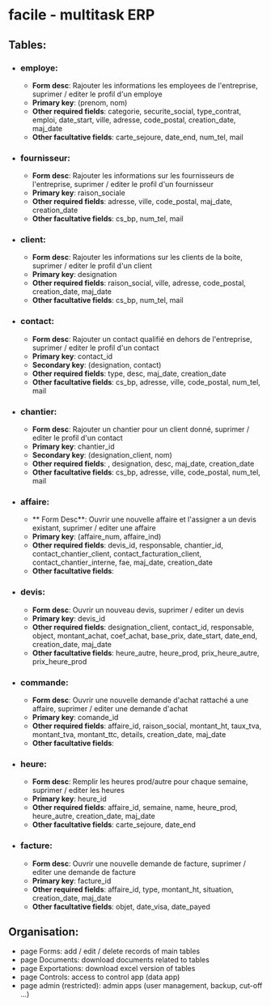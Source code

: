 # facile - multitask ERP

## Tables:

- ### employe:
    - **Form desc**: Rajouter les informations les employees de l'entreprise, suprimer / editer le profil d'un employe
    - **Primary key**: (prenom, nom)
    - **Other required fields**: categorie, securite_social, type_contrat, emploi, date_start, ville, adresse, code_postal, creation_date, maj_date
    - **Other facultative fields**: carte_sejoure, date_end, num_tel, mail

- ### fournisseur:
    - **Form desc**: Rajouter les informations sur les fournisseurs de l'entreprise, suprimer / editer le profil d'un fournisseur
    - **Primary key**: raison_sociale
    - **Other required fields**: adresse, ville, code_postal, maj_date, creation_date
    - **Other facultative fields**: cs_bp, num_tel, mail

- ### client:
    - **Form desc**: Rajouter les informations sur les clients de la boite, suprimer / editer le profil d'un client
    - **Primary key**: designation
    - **Other required fields**: raison_social, ville, adresse, code_postal, creation_date, maj_date
    - **Other facultative fields**: cs_bp, num_tel, mail

- ### contact:
    - **Form desc**: Rajouter un contact qualifié en dehors de l'entreprise, suprimer / editer le profil d'un contact
    - **Primary key**: contact_id
    - **Secondary key**: (designation, contact)
    - **Other required fields**: type, desc, maj_date, creation_date
    - **Other facultative fields**: cs_bp, adresse, ville, code_postal, num_tel, mail

- ### chantier:
    - **Form desc**: Rajouter un chantier pour un client donné, suprimer / editer le profil d'un contact
    - **Primary key**: chantier_id
    - **Secondary key**: (designation_client, nom)
    - **Other required fields**: , designation, desc, maj_date, creation_date
    - **Other facultative fields**: cs_bp, adresse, ville, code_postal, num_tel, mail

- ### affaire:
    - ** Form Desc**: Ouvrir une nouvelle affaire et l'assigner a un devis existant, suprimer / editer une affaire
    - **Primary key**: (affaire_num, affaire_ind)
    - **Other required fields**: devis_id, responsable, chantier_id, contact_chantier_client, contact_facturation_client, contact_chantier_interne, fae, maj_date, creation_date
    - **Other facultative fields**: 

- ### devis:
    - **Form desc**: Ouvrir un nouveau devis, suprimer / editer un devis
    - **Primary key**: devis_id
    - **Other required fields**: designation_client, contact_id, responsable, object, montant_achat, coef_achat, base_prix, date_start, date_end, creation_date, maj_date
    - **Other facultative fields**: heure_autre, heure_prod, prix_heure_autre, prix_heure_prod
    
- ### commande:
    - **Form desc**: Ouvrir une nouvelle demande d'achat rattaché a une affaire, suprimer / editer une demande d'achat
    - **Primary key**: comande_id
    - **Other required fields**: affaire_id, raison_social, montant_ht, taux_tva, montant_tva, montant_ttc, details, creation_date, maj_date
    - **Other facultative fields**:

- ### heure:
    - **Form desc**: Remplir les heures prod/autre pour chaque semaine, suprimer / editer les heures
    - **Primary key**: heure_id
    - **Other required fields**: affaire_id, semaine, name, heure_prod, heure_autre, creation_date, maj_date
    - **Other facultative fields**: carte_sejoure, date_end

- ### facture:
    - **Form desc**: Ouvrir une nouvelle demande de facture, suprimer / editer une demande de facture
    - **Primary key**: facture_id
    - **Other required fields**: affaire_id, type, montant_ht, situation, creation_date, maj_date
    - **Other facultative fields**: objet, date_visa, date_payed

## Organisation:

- page Forms: add / edit / delete records of main tables
- page Documents: download documents related to tables
- page Exportations: download excel version of tables
- page Controls: access to control app (data app)
- page admin (restricted): admin apps (user management, backup, cut-off ...)
